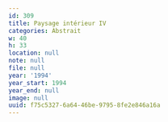 ```yaml
---
id: 309
title: Paysage intérieur IV
categories: Abstrait
w: 40
h: 33
location: null
note: null
file: null
year: '1994'
year_start: 1994
year_end: null
image: null
uuid: f75c5327-6a64-46be-9795-8fe2e846a16a
---
```



